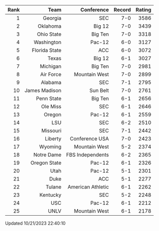 | Rank  | Team                 | Conference           | Record   | Rating |
| ---:  | ---:                 | ---:                 | ---:     | ---:   |
| 1     | Georgia              | SEC                  | 7-0      | 3586   |
| 2     | Oklahoma             | Big 12               | 7-0      | 3439   |
| 3     | Ohio State           | Big Ten              | 7-0      | 3318   |
| 4     | Washington           | Pac-12               | 6-0      | 3127   |
| 5     | Florida State        | ACC                  | 6-0      | 3072   |
| 6     | Texas                | Big 12               | 6-1      | 3027   |
| 7     | Michigan             | Big Ten              | 7-0      | 2981   |
| 8     | Air Force            | Mountain West        | 7-0      | 2899   |
| 9     | Alabama              | SEC                  | 7-1      | 2795   |
| 10    | James Madison        | Sun Belt             | 7-0      | 2761   |
| 11    | Penn State           | Big Ten              | 6-1      | 2656   |
| 12    | Ole Miss             | SEC                  | 6-1      | 2646   |
| 13    | Oregon               | Pac-12               | 6-1      | 2559   |
| 14    | LSU                  | SEC                  | 6-2      | 2510   |
| 15    | Missouri             | SEC                  | 7-1      | 2442   |
| 16    | Liberty              | Conference USA       | 7-0      | 2423   |
| 17    | Wyoming              | Mountain West        | 5-2      | 2374   |
| 18    | Notre Dame           | FBS Independents     | 6-2      | 2365   |
| 19    | Oregon State         | Pac-12               | 6-1      | 2326   |
| 20    | Utah                 | Pac-12               | 5-1      | 2301   |
| 21    | Duke                 | ACC                  | 5-1      | 2277   |
| 22    | Tulane               | American Athletic    | 6-1      | 2262   |
| 23    | Kentucky             | SEC                  | 5-2      | 2248   |
| 24    | USC                  | Pac-12               | 6-1      | 2212   |
| 25    | UNLV                 | Mountain West        | 6-1      | 2178   |

Updated 10/21/2023 22:40:10
